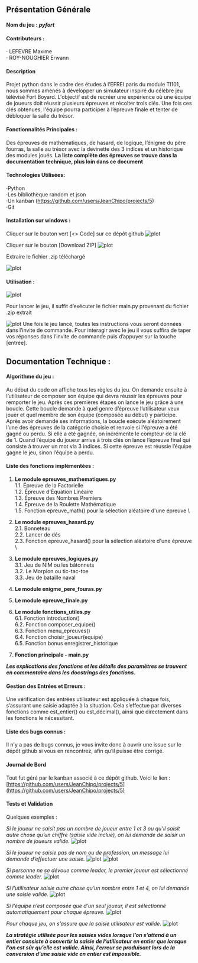 ## Présentation Générale

#### Nom du jeu : *pyfort*

#### Contributeurs :
· LEFEVRE Maxime \
· ROY-NOUGHIER Erwann

#### Description 
Projet python dans le cadre des études à l’EFREI paris du module TI101, nous sommes amenés à développer un simulateur inspiré du célèbre jeu télévisé Fort Boyard. L'objectif est de recréer une expérience où une équipe de joueurs doit réussir plusieurs épreuves et récolter trois clés. Une fois ces clés obtenues, l'équipe pourra participer à l’épreuve finale et tenter de débloquer la salle du trésor.
#### Fonctionnalités Principales :
Des épreuves de mathématiques, de hasard, de logique, l’énigme du père fourras, la salle au trésor avec la devinette des 3 indices et un historique des modules joués.
**La liste complète des épreuves se trouve dans la documentation technique, plus loin dans ce document**
#### Technologies Utilisées:
·Python\
·Les bibliothèque random et json\
·Un kanban (https://github.com/users/JeanChipo/projects/5) \
·Git

#### Installation sur windows :

Cliquer sur le bouton vert \[<> Code] sur ce dépôt github
![plot](./screenshots_readme/Screenshot_1.png)

Cliquer sur le bouton \[Download ZIP]
![plot](./screenshots_readme/Screenshot_2.png)

Extraire le fichier .zip téléchargé

![plot](./screenshots_readme/Screenshot_3.png)

#### Utilisation :

![plot](./screenshots_readme/Screenshot_4.png)

Pour lancer le jeu, il suffit d’exécuter le fichier main.py provenant du fichier .zip extrait

![plot](./screenshots_readme/Screenshot_5.png)
Une fois le jeu lancé, toutes les instructions vous seront données dans l’invite de commande. Pour interagir avec le jeu il vous suffira de taper vos réponses dans l’invite de commande puis d’appuyer sur la touche \[entrée].

## Documentation Technique :

#### Algorithme du jeu :
Au début du code on affiche tous les règles du jeu. On demande ensuite à l’utilisateur de composer son équipe qui devra réussir les épreuves pour remporter le jeu. Après ces premières étapes on lance le jeu grâce à une boucle. Cette boucle demande à quel genre d’épreuve l’utilisateur veux jouer et quel membre de son équipe (composée au début) y participe. Après avoir demandé ses informations, la boucle exécute aléatoirement l’une des épreuves de la catégorie choisie et renvoie si l'épreuve a été gagné ou perdu. Si elle a été gagnée, on incrémente le compteur de la clé de 1. Quand l’équipe du joueur arrive à trois clés on lance l’épreuve final qui consiste à trouver un mot via 3 indices. Si cette épreuve est réussie l’équipe gagne le jeu, sinon l’équipe a perdu.

#### Liste des fonctions implémentées :

1. **Le module epreuves_mathematiques.py** \
	1.1. Épreuve de la Factorielle \
	1.2. Épreuve d'Équation Linéaire \
	1.3. Épreuve des Nombres Premiers \
	1.4. Épreuve de la Roulette Mathématique \
	1.5. Fonction epreuve_math() pour la sélection aléatoire d'une épreuve \


2. **Le module epreuves_hasard.py** \
	2.1. Bonneteau \
	2.2. Lancer de dés \
	2.3. Fonction epreuve_hasard() pour la sélection aléatoire d'une épreuve \


3. **Le module epreuves_logiques.py** \
	3.1. Jeu de NIM ou les bâtonnets \
	3.2. Le Morpion ou tic-tac-toe \
	3.3. Jeu de bataille naval 


4. **Le module enigme_pere_fouras.py** 


5. **Le module epreuve_finale.py** 


6. **Le module fonctions_utiles.py** \
	6.1. Fonction introduction() \
	6.2. Fonction composer_equipe() \
	6.3. Fonction menu_epreuves() \
	6.4. Fonction choisir_joueur(equipe) \
	6.5. Fonction bonus enregistrer_historique 


7. **Fonction principale - main.py**

***Les explications des fonctions et les détails des paramètres se trouvent en commentaire dans les docstrings des fonctions.***

#### Gestion des Entrées et Erreurs :
Une vérification des entrées utilisateur est appliquée à chaque fois, s’assurant une saisie adaptée à la situation. Cela s’effectue par diverses fonctions comme est_entier() ou est_décimal(), ainsi que directement dans les fonctions le nécessitant.

#### Liste des bugs connus :
Il n’y a pas de bugs connus, je vous invite donc à ouvrir une issue sur le dépôt github si vous en rencontrez, afin qu’il puisse être corrigé.

#### Journal de Bord
Tout fut géré par le kanban associé à ce dépôt github. Voici le lien : [https://github.com/users/JeanChipo/projects/5](https://github.com/users/JeanChipo/projects/5)

#### Tests et Validation
Quelques exemples :

*Si le joueur ne saisit pas un nombre de joueur entre 1 et 3 ou qu’il saisit autre chose qu’un chiffre (saisie vide inclue), on lui demande de saisir un nombre de joueurs valide.*
![plot](./screenshots_readme/Screenshot_6.png)

*Si le joueur ne saisie pas de nom ou de profession, un message lui demande d’effectuer une saisie.*
![plot](./screenshots_readme/Screenshot_7.png)
![plot](./screenshots_readme/Screenshot_8.png)

*Si personne ne se dévoue comme leader, le premier joueur est sélectionné comme leader.*
![plot](./screenshots_readme/Screenshot_9.png)

*Si l’utilisateur saisie autre chose qu’un nombre entre 1 et 4, on lui demande une saisie valide.*
![plot](./screenshots_readme/Screenshot_10.png)

*Si l’équipe n’est composée que d’un seul joueur, il est sélectionné automatiquement pour chaque épreuve.*
![plot](./screenshots_readme/Screenshot_11.png)

*Pour chaque jeu, on s’assure que la saisie utilisateur est valide.*
![plot](./screenshots_readme/Screenshot_12.png)

***La stratégie utilisée pour les saisies vides lorsque l’on s’attend à un entier consiste à convertir la saisie de l’utilisateur en entier que lorsque l’on est sûr qu’elle est valide. Ainsi, l’erreur se produisant lors de la conversion d’une saisie vide en entier est impossible.***